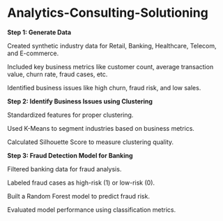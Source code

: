 # Analytics-Consulting-Solutioning

**Step 1: Generate Data**

Created synthetic industry data for Retail, Banking, Healthcare, Telecom, and E-commerce.

Included key business metrics like customer count, average transaction value, churn rate, fraud cases, etc.

Identified business issues like high churn, fraud risk, and low sales.

**Step 2: Identify Business Issues using Clustering**

Standardized features for proper clustering.

Used K-Means to segment industries based on business metrics.

Calculated Silhouette Score to measure clustering quality.

**Step 3: Fraud Detection Model for Banking**

Filtered banking data for fraud analysis.

Labeled fraud cases as high-risk (1) or low-risk (0).

Built a Random Forest model to predict fraud risk.

Evaluated model performance using classification metrics.
